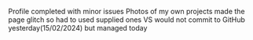 Profile completed with minor issues
Photos of my own projects made the page glitch so had to used supplied ones
VS would not commit to GitHub yesterday(15/02/2024) but managed today
